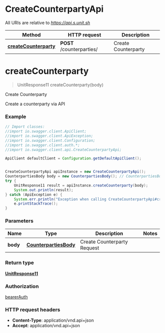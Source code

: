 # CreateCounterpartyApi

All URIs are relative to *https://api.s.unit.sh*

Method | HTTP request | Description
------------- | ------------- | -------------
[**createCounterparty**](CreateCounterpartyApi.md#createCounterparty) | **POST** /counterparties/ | Create Counterparty

<a name="createCounterparty"></a>
# **createCounterparty**
> UnitResponse11 createCounterparty(body)

Create Counterparty

Create a counterparty via API 

### Example
```java
// Import classes:
//import io.swagger.client.ApiClient;
//import io.swagger.client.ApiException;
//import io.swagger.client.Configuration;
//import io.swagger.client.auth.*;
//import io.swagger.client.api.CreateCounterpartyApi;

ApiClient defaultClient = Configuration.getDefaultApiClient();


CreateCounterpartyApi apiInstance = new CreateCounterpartyApi();
CounterpartiesBody body = new CounterpartiesBody(); // CounterpartiesBody | Create Counterparty Request
try {
    UnitResponse11 result = apiInstance.createCounterparty(body);
    System.out.println(result);
} catch (ApiException e) {
    System.err.println("Exception when calling CreateCounterpartyApi#createCounterparty");
    e.printStackTrace();
}
```

### Parameters

Name | Type | Description  | Notes
------------- | ------------- | ------------- | -------------
 **body** | [**CounterpartiesBody**](CounterpartiesBody.md)| Create Counterparty Request |

### Return type

[**UnitResponse11**](UnitResponse11.md)

### Authorization

[bearerAuth](../README.md#bearerAuth)

### HTTP request headers

 - **Content-Type**: application/vnd.api+json
 - **Accept**: application/vnd.api+json


